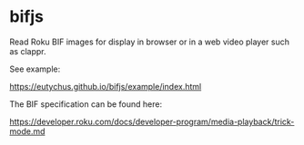 # bifjs
Read Roku BIF images for display in browser or in a web video player such as clappr.

See example:

https://eutychus.github.io/bifjs/example/index.html


The BIF specification can be found here:

https://developer.roku.com/docs/developer-program/media-playback/trick-mode.md

